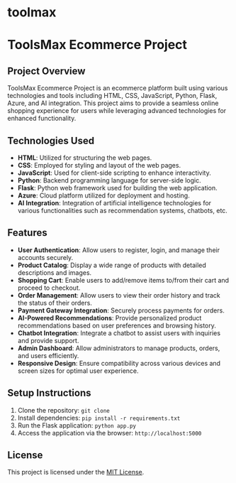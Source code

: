 # toolmax


# ToolsMax Ecommerce Project

## Project Overview
ToolsMax Ecommerce Project is an ecommerce platform built using various technologies and tools including HTML, CSS, JavaScript, Python, Flask, Azure, and AI integration. This project aims to provide a seamless online shopping experience for users while leveraging advanced technologies for enhanced functionality.

## Technologies Used
- **HTML**: Utilized for structuring the web pages.
- **CSS**: Employed for styling and layout of the web pages.
- **JavaScript**: Used for client-side scripting to enhance interactivity.
- **Python**: Backend programming language for server-side logic.
- **Flask**: Python web framework used for building the web application.
- **Azure**: Cloud platform utilized for deployment and hosting.
- **AI Integration**: Integration of artificial intelligence technologies for various functionalities such as recommendation systems, chatbots, etc.

## Features
- **User Authentication**: Allow users to register, login, and manage their accounts securely.
- **Product Catalog**: Display a wide range of products with detailed descriptions and images.
- **Shopping Cart**: Enable users to add/remove items to/from their cart and proceed to checkout.
- **Order Management**: Allow users to view their order history and track the status of their orders.
- **Payment Gateway Integration**: Securely process payments for orders.
- **AI-Powered Recommendations**: Provide personalized product recommendations based on user preferences and browsing history.
- **Chatbot Integration**: Integrate a chatbot to assist users with inquiries and provide support.
- **Admin Dashboard**: Allow administrators to manage products, orders, and users efficiently.
- **Responsive Design**: Ensure compatibility across various devices and screen sizes for optimal user experience.

## Setup Instructions
1. Clone the repository: `git clone `
2. Install dependencies: `pip install -r requirements.txt`
3. Run the Flask application: `python app.py`
4. Access the application via the browser: `http://localhost:5000`



## License
This project is licensed under the [MIT License](https://opensource.org/licenses/MIT).
